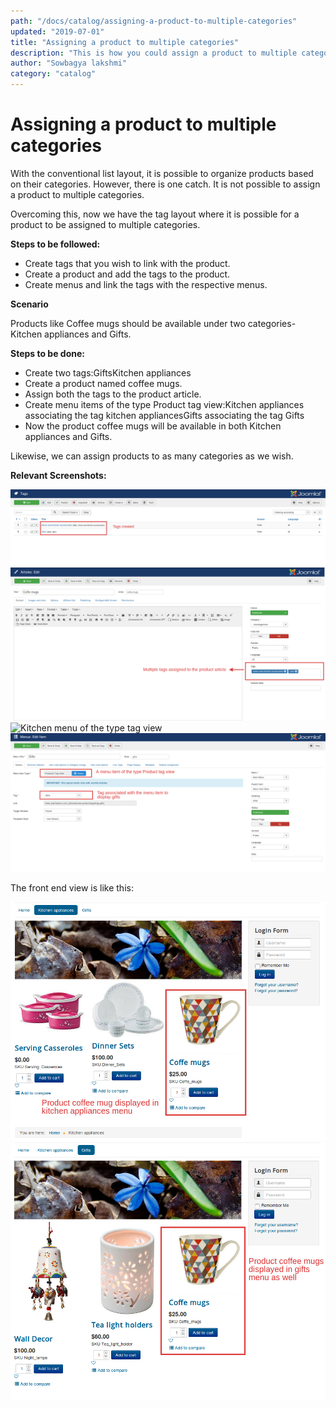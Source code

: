 ```yaml
---
path: "/docs/catalog/assigning-a-product-to-multiple-categories"
updated: "2019-07-01"
title: "Assigning a product to multiple categories"
description: "This is how you could assign a product to multiple categories"
author: "Sowbagya lakshmi"
category: "catalog"
---
```

# Assigning a product to multiple categories

With the conventional list layout, it is possible to organize products based on their categories. However, there is one catch. It is not possible to assign a product to multiple categories.

Overcoming this, now we have the tag layout where it is possible for a product to be assigned to multiple categories.

**Steps to be followed:**

- Create tags that you wish to link with the product.
- Create a product and add the tags to the product.
- Create menus and link the tags with the respective menus.

**Scenario**

Products like Coffee mugs should be available under two categories- Kitchen appliances and Gifts.

**Steps to be done:**

- Create two tags:GiftsKitchen appliances
- Create a product named coffee mugs.
- Assign both the tags to the product article.
- Create menu items of the type Product tag view:Kitchen appliances associating the tag kitchen appliancesGifts associating the tag Gifts
- Now the product coffee mugs will be available in both Kitchen appliances and Gifts.

Likewise, we can assign products to as many categories as we wish.

**Relevant Screenshots:**

![Creating tags](https://raw.githubusercontent.com/j2store/doc-images/master//catalog/adding-product-to-many-cat/add-pro-to-mul-cat-create-tags.png)
![Associating the tags with products](https://raw.githubusercontent.com/j2store/doc-images/master//catalog/adding-product-to-many-cat/add-pro-to-mul-cat-add-tags.png)
![Kitchen menu of the type tag view](/home/flycart63/Desktop/j2dc/content/images/catalog/adding-product-to-many-cat/add-pro-to-mul-cat-add-tags-menus-kitchen.png)
![Gifts menu of the type tag view](https://raw.githubusercontent.com/j2store/doc-images/master//catalog/adding-product-to-many-cat/add-pro-to-mul-cat-add-tags-menus-gifts.png)

The front end view is like this:

![Kitchen frontend view](https://raw.githubusercontent.com/j2store/doc-images/master//catalog/adding-product-to-many-cat/add-pro-to-mul-cat-add-tags-kitchen-frontend.png)
![Gifts frontend view](https://raw.githubusercontent.com/j2store/doc-images/master//catalog/adding-product-to-many-cat/add-pro-to-mul-cat-add-tags-gifts-frontend.png)


